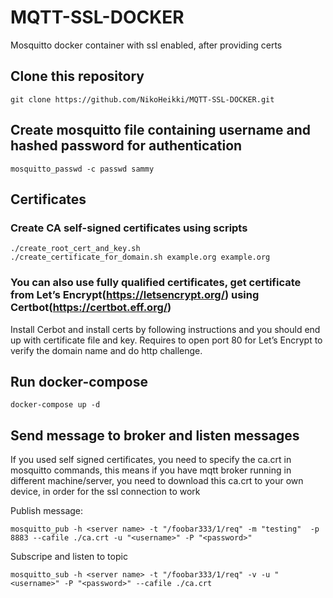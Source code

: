 # MQTT-SSL-DOCKER
Mosquitto docker container with ssl enabled, after providing certs

## Clone this repository
```
git clone https://github.com/NikoHeikki/MQTT-SSL-DOCKER.git
```

## Create mosquitto file containing username and hashed password for authentication
```
mosquitto_passwd -c passwd sammy
```

## Certificates

### Create CA self-signed certificates using scripts
```
./create_root_cert_and_key.sh
./create_certificate_for_domain.sh example.org example.org
```
### You can also use fully qualified certificates, get certificate from Let’s Encrypt(https://letsencrypt.org/) using Certbot(https://certbot.eff.org/)
Install Cerbot and install certs by following instructions and you should end up with certificate file and key. Requires to open port 80 for Let’s Encrypt to verify the domain name and do http challenge.


## Run docker-compose
```
docker-compose up -d
```

## Send message to broker and listen messages
If you used self signed certificates, you need to specify the ca.crt in mosquitto commands, this means if you have mqtt broker running in different machine/server, you need to download this ca.crt to your own device, in order for the ssl connection to work

Publish message:
```
mosquitto_pub -h <server name> -t "/foobar333/1/req" -m "testing"  -p 8883 --cafile ./ca.crt -u "<username>" -P "<password>"
```

Subscripe and listen to topic
```
mosquitto_sub -h <server name> -t "/foobar333/1/req" -v -u "<username>" -P "<password>" --cafile ./ca.crt 
```

